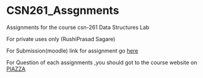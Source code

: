 # CSN261_Assgnments

Assignments for the course csn-261 Data Structures Lab

For private uses only (RushiPrasad Sagare)

For Submission(moodle) link for assignment go [here](https://moodle.iitr.ac.in/course/view.php?id=46)

For Question of each assignments ,you should got to the course website on [PIAZZA](https://piazza.com/class/jxx7ehopuy94os)
